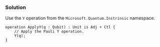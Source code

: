 ### Solution

Use the `Y` operation from the `Microsoft.Quantum.Instrinsic` namespace.

```qsharp
operation ApplyY(q : Qubit) : Unit is Adj + Ctl {
    // Apply the Pauli Y operation.
    Y(q);
}
```
